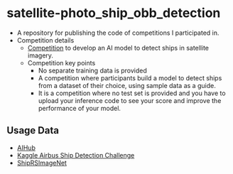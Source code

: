 # satellite-photo_ship_obb_detection
- A repository for publishing the code of competitions I participated in.
- Competition details
  - [Competition](https://aifactory.space/task/4232/overview#-%EB%AC%B8%EC%A0%9C-%EA%B0%9C%EC%9A%94-%EC%98%88%EC%8B%9C) to develop an AI model to detect ships in satellite imagery.
  - Competition key points
    -  No separate training data is provided
    -  A competition where participants build a model to detect ships from a dataset of their choice, using sample data as a guide. 
    -  It is a competition where no test set is provided and you have to upload your inference code to see your score and improve the performance of your model.

## Usage Data
- [AIHub](https://www.aihub.or.kr/aihubdata/data/view.do?currMenu=&topMenu=&aihubDataSe=data&dataSetSn=73)
- [Kaggle Airbus Ship Detection Challenge](https://www.kaggle.com/competitions/airbus-ship-detection)
- [ShipRSImageNet](https://github.com/zzndream/ShipRSImageNet)

